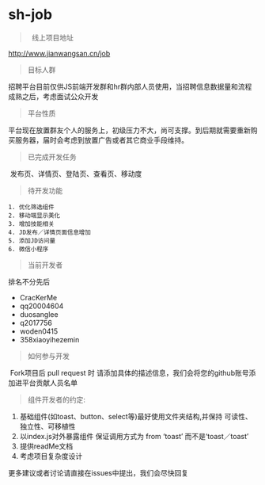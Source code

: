 # sh-job

>   线上项目地址

http://www.jianwangsan.cn/job

> 目标人群

​	招聘平台目前仅供JS前端开发群和hr群内部人员使用，当招聘信息数据量和流程成熟之后，考虑面试公众开发

> 平台性质

​	平台现在放置群友个人的服务上，初级压力不大，尚可支撑。到后期就需要重新购买服务器，届时会考虑到放置广告或者其它商业手段维持。

> 已完成开发任务

​	发布页、详情页、登陆页、查看页、移动度

> 待开发功能

	1. 优化筛选组件
	2. 移动端显示美化
	3. 增加技能相关
	4. JD发布／详情页面信息增加
	5. 添加JD访问量
	6. 微信小程序

> 当前开发者

排名不分先后

- CracKerMe
- qq20004604
- duosanglee
- q2017756
- woden0415
- 358xiaoyihezemin

> 如何参与开发

​	Fork项目后 pull request 时 请添加具体的描述信息，我们会将您的github账号添加进平台贡献人员名单

> 组件开发者的约定:

1. 基础组件(如toast、button、select等)最好使用文件夹结构,并保持 可读性、独立性、可移植性
2. 以index.js对外暴露组件 保证调用方式为 from ‘toast’ 而不是‘toast／toast’
3. 提供readMe文档
4. 考虑项目复杂度设计



更多建议或者讨论请直接在issues中提出，我们会尽快回复
